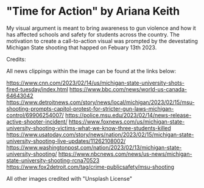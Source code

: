 # "Time for Action" by Ariana Keith

My visual argument is meant to bring awareness to gun violence and how it has affected schools and safety for students across the country. The motivation to create a call-to-action visual was prompted by the devestating Michigan State shooting that happed on Febuary 13th 2023. 

Credits:

All news clippings within the image can be found at the links below:

https://www.cnn.com/2023/02/14/us/michigan-state-university-shots-fired-tuesday/index.html
https://www.bbc.com/news/world-us-canada-64643042
https://www.detroitnews.com/story/news/local/michigan/2023/02/15/msu-shooting-prompts-capitol-protest-for-stricter-gun-laws-michigan-control/69906254007/
https://police.msu.edu/2023/02/14/news-release-active-shooter-incident/
https://www.foxnews.com/us/michigan-state-university-shooting-victims-what-we-know-three-students-killed
https://www.usatoday.com/story/news/nation/2023/02/15/michigan-state-university-shooting-live-updates/11262108002/
https://www.washingtonpost.com/nation/2023/02/13/michigan-state-university-shooting/
https://www.nbcnews.com/news/us-news/michigan-state-university-shooting-rcna70523
https://www.fox2detroit.com/tag/crime-publicsafety/msu-shooting

All other images credited with "Unsplash License" 
